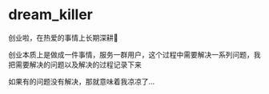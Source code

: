 # dream_killer

创业啦，在热爱的事情上长期深耕💪

创业本质上是做成一件事情，服务一群用户，这个过程中需要解决一系列问题，我把需要解决的问题以及解决的过程记录下来

如果有的问题没有解决，那就意味着我凉凉了...
